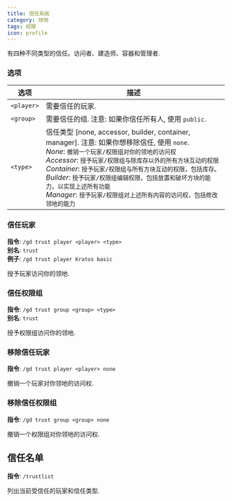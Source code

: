 ```yaml
---
title: 信任系统
category: 领地
tags: 权限
icon: profile
---
```


有四种不同类型的信任。访问者、建造师、容器和管理者.

### 选项
|选项 | 描述 |
| --------- | ----------- |
| `<player>`| 需要信任的玩家. |
| `<group>` | 需要信任的组. 注意: 如果你信任所有人, 使用 `public`. |
| `<type>`  | 信任类型 [none, accessor, builder, container, manager]. 注意: 如果你想移除信任, 使用 `none`. <br>*None*: `撤销一个玩家/权限组对你的领地的访问权`<br>*Accessor*: `授予玩家/权限组与除库存以外的所有方块互动的权限`<br>*Container*: `授予玩家/权限组与所有方块互动的权限，包括库存。`<br>*Builder*: `授予玩家/权限组编辑权限，包括放置和破坏方块的能力，以实现上述所有功能`<br>*Manager*: `授予玩家/权限组对上述所有内容的访问权，包括修改领地的能力`  |

### 信任玩家
**指令**: `/gd trust player <player> <type>`  
**别名**: `trust`  
**例子**: `/gd trust player Kratos basic`  

授予玩家访问你的领地.

### 信任权限组
**指令**: `/gd trust group <group> <type>`  
**别名**: `trust`  

授予权限组访问你的领地.

### 移除信任玩家
**指令**: `/gd trust player <player> none`  

撤销一个玩家对你领地的访问权.

### 移除信任权限组
**指令**: `/gd trust group <group> none`  

撤销一个权限组对你领地的访问权.

## 信任名单
**指令**: `/trustlist` 

列出当前受信任的玩家和信任类型.
